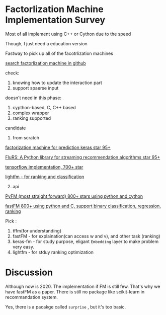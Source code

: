# Factorlization Machine Implementation Survey

Most of all implement using C++ or Cython due to the speed

Though, I just need a education version

Fastway to pick up all of the facotrlization machines

[search factorlization machine in github](https://github.com/search?p=1&q=factorization+machines+python&type=Repositories)

check: 

1. knowing how to update the interaction part
2. support spaerse input

doesn't need in this phase:

1. cypthon-based, C, C++ based
2. complex wrapper
3. ranking supported

candidate

1. from scratch

[factorization machine for prediction keras star 95+](https://github.com/mzaradzki/factorization-machine-for-prediction/blob/master/keras.ipynb)

[FluRS: A Python library for streaming recommendation algorithms star 95+](https://github.com/takuti/flurs)

[tensorflow implementation, 700+ star](https://github.com/geffy/tffm)

[lightfm - for ranking and classification](https://github.com/lyst/lightfm)

2. api

[PyFM (most straight forward) 800+ stars using python and cython](https://github.com/coreylynch/pyFM)

[fastFM 800+ using python and C, support binary classification, regression, ranking](https://github.com/ibayer/fastFM)

Pick : 

1. tffm(for understanding)
2. fastFM - for explaination(can access w and v), and other task (ranking)
3. keras-fm - for study purpose, eligant `Embedding` layer to make problem very easy.
4. lightfm - for stduy ranking optimization

# Discussion

Although now is 2020. The implementation if FM is still few. That's why we have fastFM as a paper. There is still no package like scikit-learn in recommandation system.

Yes, there is a pacakge called `surprise` , but it's too basic.
